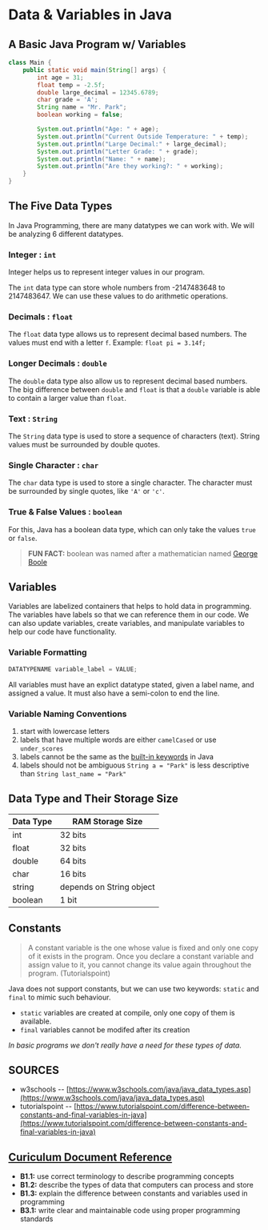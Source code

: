 # Data & Variables in Java
## A Basic Java Program w/ Variables
```java
class Main {
    public static void main(String[] args) {
        int age = 31;
        float temp = -2.5f;
        double large_decimal = 12345.6789;
        char grade = 'A';
        String name = "Mr. Park";
        boolean working = false;

        System.out.println("Age: " + age);
        System.out.println("Current Outside Temperature: " + temp);
        System.out.println("Large Decimal:" + large_decimal);
        System.out.println("Letter Grade: " + grade);
        System.out.println("Name: " + name);
        System.out.println("Are they working?: " + working);
    }
}
```
## The Five Data Types
In Java Programming, there are many datatypes we can work with. We will be analyzing 6 different datatypes.

### Integer : ```int```
Integer helps us to represent integer values in our program. 

The ```int``` data type can store whole numbers from -2147483648 to 2147483647. We can use these values to do arithmetic operations.

### Decimals : ```float```

The ```float``` data type allows us to represent decimal based numbers. The values must end with a letter ```f```. Example: ```float pi = 3.14f;```

### Longer Decimals : ```double```

The ```double``` data type also allow us to represent decimal based numbers. The big difference between ```double``` and ```float``` is that a ```double``` variable is able to contain a larger value than ```float```.

### Text : ```String```
The ```String``` data type is used to store a sequence of characters (text). String values must be surrounded by double quotes.

### Single Character : ```char```
The ```char``` data type is used to store a single character. The character must be surrounded by single quotes, like ```'A'``` or ```'c'```.

### True & False Values : ```boolean```

For this, Java has a boolean data type, which can only take the values ```true``` or ```false```.

> __FUN FACT:__ boolean was named after a mathematician named [George Boole](https://en.wikipedia.org/wiki/George_Boole)

## Variables

Variables are labelized containers that helps to hold data in programming. The variables have labels so that we can reference them in our code. We can also update variables, create variables, and manipulate variables to help our code have functionality.

### Variable Formatting
```java
DATATYPENAME variable_label = VALUE;
```

All variables must have an explict datatype stated, given a label name, and assigned a value. It must also have a semi-colon to end the line.

### Variable Naming Conventions
1. start with lowercase letters
2. labels that have multiple words are either ```camelCased``` or use ```under_scores```
3. labels cannot be the same as the [built-in keywords](https://docs.oracle.com/javase/tutorial/java/nutsandbolts/_keywords.html) in Java
4. labels should not be ambiguous ```String a = "Park"``` is less descriptive than ```String last_name = "Park"```

## Data Type and Their Storage Size
| Data Type | RAM Storage Size         |
| --------- | ------------------------ |
| int       | 32 bits                  |
| float     | 32 bits                  |
| double    | 64 bits                  |
| char      | 16 bits                  |
| string    | depends on String object |
| boolean   |  1 bit                   |

## Constants
> A constant variable is the one whose value is fixed and only one copy of it exists in the program. Once you declare a constant variable and assign value to it, you cannot change its value again throughout the program. (Tutorialspoint)

Java does not support constants, but we can use two keywords: ```static``` and ```final``` to mimic such behaviour.

- ```static``` variables are created at compile, only one copy of them is available.
- ```final``` variables cannot be modifed after its creation

_In basic programs we don't really have a need for these types of data._


## SOURCES
- w3schools -- [https://www.w3schools.com/java/java_data_types.asp](https://www.w3schools.com/java/java_data_types.asp)
- tutorialspoint -- [https://www.tutorialspoint.com/difference-between-constants-and-final-variables-in-java](https://www.tutorialspoint.com/difference-between-constants-and-final-variables-in-java)

## [Curiculum Document Reference](https://www.edu.gov.on.ca/eng/curriculum/secondary/computer10to12_2008.pdf)
- __B1.1:__ use correct terminology to describe programming concepts
- __B1.2:__ describe the types of data that computers can process and store
- __B1.3:__ explain the difference between constants and variables used in programming
- __B3.1:__ write clear and maintainable code using proper programming standards